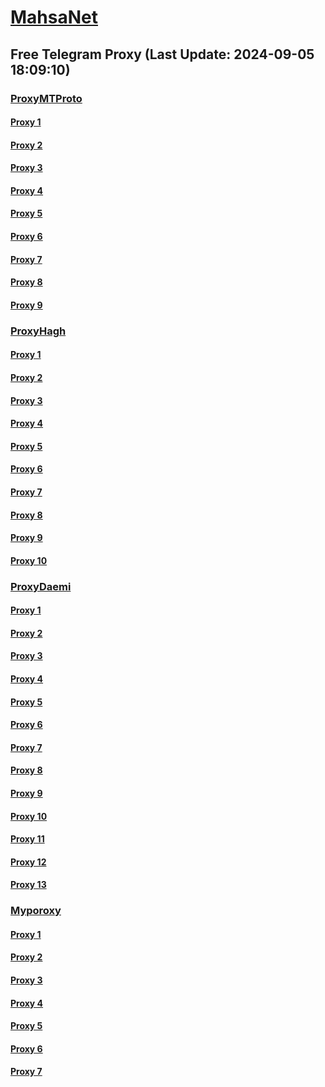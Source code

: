 
# [MahsaNet](https://t.me/mahsa_net)
## Free Telegram Proxy (Last Update: 2024-09-05 18:09:10)
### [ProxyMTProto](https://t.me/ProxyMTProto)
#### [Proxy 1](tg://proxy?server=140.233.187.109&port=888&secret=eeRigzNJvXrFGRMCIMJdEAtY2RueWVrdGFuZXQuY29tZmFyYWthdi5jb212YW4ubmFqdmEuY29tAAAAAAAAAAAAAAAAAAAAAAAAAAAAAAAA)
#### [Proxy 2](tg://proxy?server=140.233.187.110&port=888&secret=eeRigzNJvXrFGRMCIMJdEAtY2RueWVrdGFuZXQuY29tZmFyYWthdi5jb212YW4ubmFqdmEuY29tAAAAAAAAAAAAAAAAAAAAAAAAAAAAAAAA)
#### [Proxy 3](tg://proxy?server=140.233.187.116&port=888&secret=eeRigzNJvXrFGRMCIMJdEAtY2RueWVrdGFuZXQuY29tZmFyYWthdi5jb212YW4ubmFqdmEuY29tAAAAAAAAAAAAAAAAAAAAAAAAAAAAAAAA)
#### [Proxy 4](tg://proxy?server=140.233.187.111&port=888&secret=eeRigzNJvXrFGRMCIMJdEAtY2RueWVrdGFuZXQuY29tZmFyYWthdi5jb212YW4ubmFqdmEuY29tAAAAAAAAAAAAAAAAAAAAAAAAAAAAAAAA)
#### [Proxy 5](tg://proxy?server=140.233.187.112&port=888&secret=eeRigzNJvXrFGRMCIMJdEAtY2RueWVrdGFuZXQuY29tZmFyYWthdi5jb212YW4ubmFqdmEuY29tAAAAAAAAAAAAAAAAAAAAAAAAAAAAAAAA)
#### [Proxy 6](tg://proxy?server=95.217.248.203&port=443&secret=ee1603010200010001fc030386e24c3add726161682e6972)
#### [Proxy 7](tg://proxy?server=fastcell.org.irancell.irancell_yo.want_to.clash_with.this.microsoft.com.there_is_no.place_nano.localhost.bing.com.count_with_me.cyou.com.now_sudo.rm_rf.ddns.net.we_are_here.again_to_fight.with_everyone.i_am.the_internet.spirancellirancell.dns-mciaa.info.&port=443&secret=ee1603010200010001fc030386e24c3add726161682e6972)
#### [Proxy 8](tg://proxy?server=140.233.187.117&port=888&secret=eeRigzNJvXrFGRMCIMJdEAtY2RueWVrdGFuZXQuY29tZmFyYWthdi5jb212YW4ubmFqdmEuY29tAAAAAAAAAAAAAAAAAAAAAAAAAAAAAAAA)
#### [Proxy 9](tg://proxy?server=140.233.187.109&port=888&secret=eeRigzNJvXrFGRMCIMJdEAtY2RueWVrdGFuZXQuY29tZmFyYWthdi5jb212YW4ubmFqdmEuY29tAAAAAAAAAAAAAAAAAAAAAAAAAAAAAAAA)
### [ProxyHagh](https://t.me/ProxyHagh)
#### [Proxy 1](tg://proxy?server=irancell.org.irancell.irancell_yo.want_to.clash_with.this.microsoft.com.there_is_no.place_nano.localhost.bing.com.count_with_me.cyou.com.now_sudo.rm_rf.ddns.net.we_are_here.again_to_fight.with_everyone.i_am.the_internet.spirancellirancell.dns-mciaa.info.&port=443&secret=ee1603010200010001fc030386e24c3add726161682e6972)
#### [Proxy 2](tg://proxy?server=95.217.248.202&port=443&secret=ee1603010200010001fc030386e24c3add726161682e6972)
#### [Proxy 3](tg://proxy?server=irancell.org.irancell.irancell_yo.want_to.clash_with.this.microsoft.com.there_is_no.place_nano.localhost.bing.com.count_with_me.cyou.com.now_sudo.rm_rf.ddns.net.we_are_here.again_to_fight.with_everyone.i_am.the_internet.spirancellirancell.dns-mciaa.info.&port=443&secret=ee1603010200010001fc030386e24c3add726161682e6972)
#### [Proxy 4](tg://proxy?server=95.217.248.202&port=443&secret=ee1603010200010001fc030386e24c3add726161682e6972)
#### [Proxy 5](tg://proxy?server=irancell.org.irancell.irancell_yo.want_to.clash_with.this.microsoft.com.there_is_no.place_nano.localhost.bing.com.count_with_me.cyou.com.now_sudo.rm_rf.ddns.net.we_are_here.again_to_fight.with_everyone.i_am.the_internet.spirancellirancell.dns-mciaa.info.&port=443&secret=ee1603010200010001fc030386e24c3add726161682e6972)
#### [Proxy 6](tg://proxy?server=95.217.248.202&port=443&secret=ee1603010200010001fc030386e24c3add726161682e6972)
#### [Proxy 7](tg://proxy?server=irancell.org.irancell.irancell_yo.want_to.clash_with.this.microsoft.com.there_is_no.place_nano.localhost.bing.com.count_with_me.cyou.com.now_sudo.rm_rf.ddns.net.we_are_here.again_to_fight.with_everyone.i_am.the_internet.spirancellirancell.dns-mciaa.info.&port=443&secret=ee1603010200010001fc030386e24c3add726161682e6972)
#### [Proxy 8](tg://proxy?server=95.217.248.202&port=443&secret=ee1603010200010001fc030386e24c3add726161682e6972)
#### [Proxy 9](tg://proxy?server=irancell.org.irancell.irancell_yo.want_to.clash_with.this.microsoft.com.there_is_no.place_nano.localhost.bing.com.count_with_me.cyou.com.now_sudo.rm_rf.ddns.net.we_are_here.again_to_fight.with_everyone.i_am.the_internet.spirancellirancell.dns-mciaa.info.&port=443&secret=ee1603010200010001fc030386e24c3add726161682e6972)
#### [Proxy 10](tg://proxy?server=95.217.248.202&port=443&secret=ee1603010200010001fc030386e24c3add726161682e6972)
### [ProxyDaemi](https://t.me/ProxyDaemi)
#### [Proxy 1](tg://proxy?server=140.233.187.117&port=888&secret=eeRigzNJvXrFGRMCIMJdEAtY2RueWVrdGFuZXQuY29tZmFyYWthdi5jb212YW4ubmFqdmEuY29tAAAAAAAAAAAAAAAAAAAAAAAAAAAAAAAA)
#### [Proxy 2](tg://proxy?server=140.233.187.111&port=888&secret=eeRigzNJvXrFGRMCIMJdEAtY2RueWVrdGFuZXQuY29tZmFyYWthdi5jb212YW4ubmFqdmEuY29tAAAAAAAAAAAAAAAAAAAAAAAAAAAAAAAA)
#### [Proxy 3](tg://proxy?server=140.233.187.113&port=888&secret=eeRigzNJvXrFGRMCIMJdEAtY2RueWVrdGFuZXQuY29tZmFyYWthdi5jb212YW4ubmFqdmEuY29tAAAAAAAAAAAAAAAAAAAAAAAAAAAAAAAA)
#### [Proxy 4](tg://proxy?server=ops_sos.com.nokia.com.co.uk.do_yo.want_to.clash_with.this.www.microsoft.com.there_is_no.place_like.localhost.www.bing.com.count_with_me.cyou.net.digikala.com.www.enamad.ir.www.goole.cy.harcibasheokeye.ir.&port=3141&secret=eeRigzNJvXrFGRMCIMJdEAtY2RueWVrdGFuZXQuY29tZmFyYWthdi5jb212YW4ubmFqdmEuY29tAAAAAAAAAAAAAAAAAAAAAAAAAAAAAAAA)
#### [Proxy 5](tg://proxy?server=140.233.187.109&port=888&secret=eeRigzNJvXrFGRMCIMJdEAtY2RueWVrdGFuZXQuY29tZmFyYWthdi5jb212YW4ubmFqdmEuY29tAAAAAAAAAAAAAAAAAAAAAAAAAAAAAAAA)
#### [Proxy 6](tg://proxy?server=maniprint.ir.damzee.com.ravindl.ir.mahdikazemi.com.ninidarya.co.ir.film-baz.ir.rez-aeibeauty.ir.snha.ir.generalfelez.com.snay.ir.1554.ir.p-ers-ianir.in-fo.karfanbazar.ir.temrah.ir.arioparvaz.ir.tooranian.ir.majazistfars.ir.almacompanymobiletehran.online&port=443&secret=3dpBFlW2hP6Hq_WOwiNeKBY%3D)
#### [Proxy 7](tg://proxy?server=lol_sos.com.nokia.com.co.uk.do_yo.want_to.clash_with.this.www.microsoft.com.there_is_no.place_like.localhost.www.bing.com.count_with_me.cyou.net.digikala.com.www.enamad.ir.www.goole.cy.harcibasheokeye.ir&port=3141&secret=eeRigzNJvXrFGRMCIMJdEAtY2RueWVrdGFuZXQuY29tZmFyYWthdi5jb212YW4ubmFqdmEuY29tAAAAAAAAAAAAAAAAAAAAAAAAAAAAAAAA)
#### [Proxy 8](tg://proxy?server=cloudflare.com.nokia.com.co.uk.do_yo.want_to.clash_with.this.www.microsoft.com.there_is_no.place_like.localhost.www.bing.com.count_with_me.cyou.net.digikala.com.www.enamad.ir.www.google.com.again_to_fight.everyone.i_am.the_internet.porublack-88.forum.&port=5777&secret=eeRigzNJvXrFGRMCIMJdEAtY2RueWVrdGFuZXQuY29tZmFyYWthdi5jb212YW4ubmFqdmEuY29tAAAAAAAAAAAAAAAAAAAAAAAAAAAAAAAA)
#### [Proxy 9](tg://proxy?server=109.107.164.18&port=443&secret=EERighJJvXrFGRMCIMJdCQRueWVrdGFuZXQuY29tZmFyYWthdi5jb212YW4ubmFqdmEuY29tAAAAAAAAAAAAAAAAAAAAAAAAAAAAAAAAAAAAAAAAAAAAAAAAAAAAAAAAAAAAAAAAAAAAAAAAAAAAAAAAAAAAAAAAAAAAAAAAAAAAAAA)
#### [Proxy 10](tg://proxy?server=Aparat.Ir.DigIKaLa.Com.SnApfOod.iR.VArzesH3.cOm.vArZESH3DigikalAaPARaTfILiMoSPEeDtesTabCdEfGhAPAraTdIVaRFasTnIN.COM.&port=443&secret=eeRigzNJvXrFGRMCIMJdEA)
#### [Proxy 11](tg://proxy?server=3dol_sos.com.nokia.com.co.uk.do_yo.want_to.clash_with.this.www.microsoft.com.there_is_no.place_like.localhost.www.bing.com.count_with_me.cyou.net.digikala.com.www.enamad.ir.www.goole.cy.harcibasheokeye.ir.&port=4141&secret=eeRigzNJvXrFGRMCIMJdEAtY2RueWVrdGFuZXQuY29tZmFyYWthdi5jb212YW4ubmFqdmEuY29tAAAAAAAAAAAAAAAAAAAAAAAAAAAAAAAA)
#### [Proxy 12](tg://proxy?server=140.233.187.114&port=888&secret=eeRigzNJvXrFGRMCIMJdEAtY2RueWVrdGFuZXQuY29tZmFyYWthdi5jb212YW4ubmFqdmEuY29tAAAAAAAAAAAAAAAAAAAAAAAAAAAAAAAA)
#### [Proxy 13](tg://proxy?server=140.233.187.106&port=888&secret=eeRigzNJvXrFGRMCIMJdEAtY2RueWVrdGFuZXQuY29tZmFyYWthdi5jb212YW4ubmFqdmEuY29tAAAAAAAAAAAAAAAAAAAAAAAAAAAAAAAA)
### [Myporoxy](https://t.me/Myporoxy)
#### [Proxy 1](tg://proxy?server=cloudflare.com.nokia.com.co.uk.do_yo.want_to.clash_with.this.www.microsoft.com.there_is_no.place_like.localhost.www.bing.com.count_with_me.cyou.net.digikala.com.www.enamad.ir.www.google.com.again_to_fight.everyone.i_am.the_internet.google-com.info.&port=5777&secret=eeRigzNJvXrFGRMCIMJdEAtY2RueWVrdGFuZXQuY29tZmFyYWthdi5jb212YW4ubmFqdmEuY29tAAAAAAAAAAAAAAAAAAAAAAAAAAAAAAAA)
#### [Proxy 2](tg://proxy?server=cloudflare.com.nokia.com.co.uk.do_yo.want_to.clash_with.this.www.microsoft.com.there_is_no.place_like.localhost.www.bing.com.count_with_me.cyou.net.digikala.com.www.enamad.ir.www.google.com.again_to_fight.everyone.i_am.the_internet.porublack-88.forum.&port=5777&secret=eeRigzNJvXrFGRMCIMJdEAtY2RueWVrdGFuZXQuY29tZmFyYWthdi5jb212YW4ubmFqdmEuY29tAAAAAAAAAAAAAAAAAAAAAAAAAAAAAAAA)
#### [Proxy 3](tg://proxy?server=cloudflare.com.nokia.com.co.uk.do_yo.want_to.clash_with.this.www.microsoft.com.there_is_no.place_like.localhost.www.bing.com.count_with_me.cyou.net.digikala.com.www.enamad.ir.www.google.com.again_to_fight.everyone.i_am.the_internet.google-com.info.&port=9988&secret=eeRigzNJvXrFGRMCIMJdEAtY2RueWVrdGFuZXQuY29tZmFyYWthdi5jb212YW4ubmFqdmEuY29tAAAAAAAAAAAAAAAAAAAAAAAAAAAAAAAA)
#### [Proxy 4](tg://proxy?server=cloudflare.com.nokia.com.co.uk.do_yo.want_to.clash_with.this.www.microsoft.com.there_is_no.place_like.localhost.www.bing.com.count_with_me.cyou.net.digikala.com.www.enamad.ir.www.google.com.again_to_fight.everyone.i_am.the_internet.google-com.info.&port=9988&secret=eeRigzNJvXrFGRMCIMJdEAtY2RueWVrdGFuZXQuY29tZmFyYWthdi5jb212YW4ubmFqdmEuY29tAAAAAAAAAAAAAAAAAAAAAAAAAAAAAAAA)
#### [Proxy 5](tg://proxy?server=cloudflare.com.nokia.com.co.uk.do_yo.want_to.clash_with.this.www.microsoft.com.there_is_no.place_like.localhost.www.bing.com.count_with_me.cyou.net.digikala.com.www.enamad.ir.www.google.com.again_to_fight.everyone.i_am.the_internet.porublack-88.forum.&port=5777&secret=eeRigzNJvXrFGRMCIMJdEAtY2RueWVrdGFuZXQuY29tZmFyYWthdi5jb212YW4ubmFqdmEuY29tAAAAAAAAAAAAAAAAAAAAAAAAAAAAAAAA)
#### [Proxy 6](tg://proxy?server=cloudflare.com.nokia.com.co.uk.do_yo.want_to.clash_with.this.www.microsoft.com.there_is_no.place_like.localhost.www.bing.com.count_with_me.cyou.net.digikala.com.www.enamad.ir.www.google.com.again_to_fight.everyone.i_am.the_internet.google-com.info.&port=9988&secret=eeRigzNJvXrFGRMCIMJdEAtY2RueWVrdGFuZXQuY29tZmFyYWthdi5jb212YW4ubmFqdmEuY29tAAAAAAAAAAAAAAAAAAAAAAAAAAAAAAAA)
#### [Proxy 7](tg://proxy?server=cloudflare.com.nokia.com.co.uk.do_yo.want_to.clash_with.this.www.microsoft.com.there_is_no.place_like.localhost.www.bing.com.count_with_me.cyou.net.digikala.com.www.enamad.ir.www.google.com.again_to_fight.everyone.i_am.the_internet.porublack-88.forum.&port=5777&secret=eeRigzNJvXrFGRMCIMJdEAtY2RueWVrdGFuZXQuY29tZmFyYWthdi5jb212YW4ubmFqdmEuY29tAAAAAAAAAAAAAAAAAAAAAAAAAAAAAAAA)

    